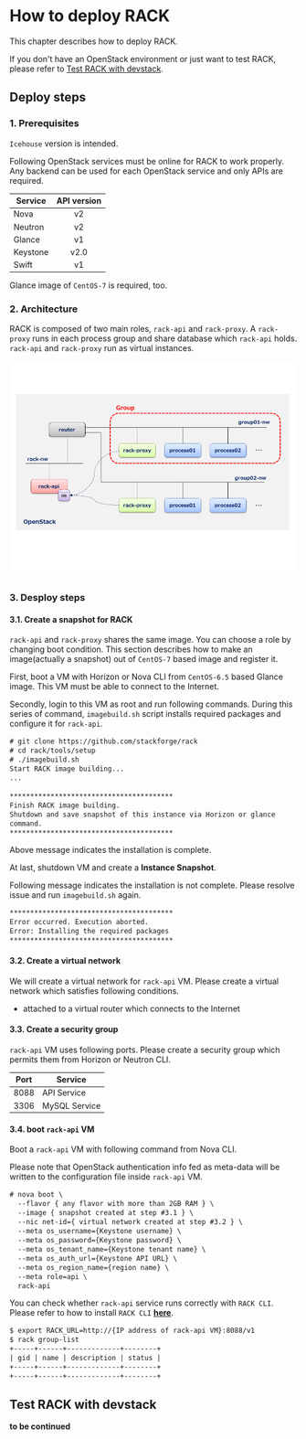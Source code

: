 # How to deploy RACK

This chapter describes how to deploy RACK.

If you don't have an OpenStack environment or just want to test RACK, please refer to [Test RACK with devstack](#procedure2).

## Deploy steps

### 1. Prerequisites

`Icehouse` version is intended.

Following OpenStack services must be online for RACK to work properly. Any backend can be used for each OpenStack service and only APIs are required.

| Service  | API version |
| -------- |:-----------:|
| Nova     | v2          |
| Neutron  | v2          |
| Glance   | v1          |
| Keystone | v2.0        |
| Swift    | v1          |

Glance image of `CentOS-7` is required, too.



### 2. Architecture

RACK is composed of two main roles, `rack-api` and `rack-proxy`. A `rack-proxy` runs in each process group and share database which `rack-api` holds.
`rack-api` and `rack-proxy` run as virtual instances.

![network-topology](network-topology.png "network-topology")


### 3. Desploy steps

#### 3.1. Create a snapshot for RACK

`rack-api` and `rack-proxy` shares the same image. You can choose a role by changing boot condition. This section describes how to make an image(actually a snapshot) out of `CentOS-7` based image and register it.

First, boot a VM with Horizon or Nova CLI from `CentOS-6.5` based Glance image. This VM must be able to connect to the Internet.

Secondly, login to this VM as root and run following commands.
During this series of command, `imagebuild.sh` script installs required packages and configure it for `rack-api`.

```
# git clone https://github.com/stackforge/rack
# cd rack/tools/setup
# ./imagebuild.sh
Start RACK image building...
...

****************************************
Finish RACK image building.
Shutdown and save snapshot of this instance via Horizon or glance command.
****************************************
```

Above message indicates the installation is complete.

At last, shutdown VM and create a **Instance Snapshot**.


Following message indicates the installation is not complete. Please resolve issue and run `imagebuild.sh` again.

```
****************************************
Error occurred. Execution aborted.
Error: Installing the required packages
****************************************
```


#### 3.2. Create a virtual network

We will create a virtual network for `rack-api` VM.
Please create a virtual network which satisfies following conditions.

- attached to a virtual router which connects to the Internet


#### 3.3. Create a security group

`rack-api` VM uses following ports.
Please create a security group which permits them from Horizon or Neutron CLI.


| Port  | Service           |
|:-----:| ----------------- |
| 8088  | API Service       |
| 3306  | MySQL Service     |


#### 3.4. boot `rack-api` VM

Boot a `rack-api` VM with following command from Nova CLI.

Please note that OpenStack authentication info fed as meta-data will be written to the configuration file inside `rack-api` VM.


```
# nova boot \
  --flavor { any flavor with more than 2GB RAM } \
  --image { snapshot created at step #3.1 } \
  --nic net-id={ virtual network created at step #3.2 } \
  --meta os_username={Keystone username} \
  --meta os_password={Keystone password} \
  --meta os_tenant_name={Keystone tenant name} \
  --meta os_auth_url={Keystone API URL} \
  --meta os_region_name={region name} \
  --meta role=api \
  rack-api
```

You can check whether `rack-api` service runs correctly with `RACK CLI`.
Please refer to how to install `RACK CLI` [**here**](https://github.com/stackforge/python-rackclient).

```
$ export RACK_URL=http://{IP address of rack-api VM}:8088/v1
$ rack group-list
+-----+------+-------------+--------+
| gid | name | description | status |
+-----+------+-------------+--------+
+-----+------+-------------+--------+
```



## <a name="procedure2">Test RACK with devstack</a>

**to be continued**
